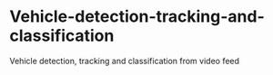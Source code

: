 # Vehicle-detection-tracking-and-classification
Vehicle detection, tracking and classification from video feed
